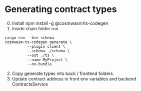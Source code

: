 # Generating contract types

0. Install npm install -g @cosmwasm/ts-codegen
1. Inside chain folder run

```
cargo run --bin schema
cosmwasm-ts-codegen generate \
          --plugin client \
          --schema ./schema \
          --out ./ts \
          --name MyProject \
          --no-bundle
```

2. Copy generate types into back / frontend folders
3. Update contract address in front env variables and backend ContractsService
